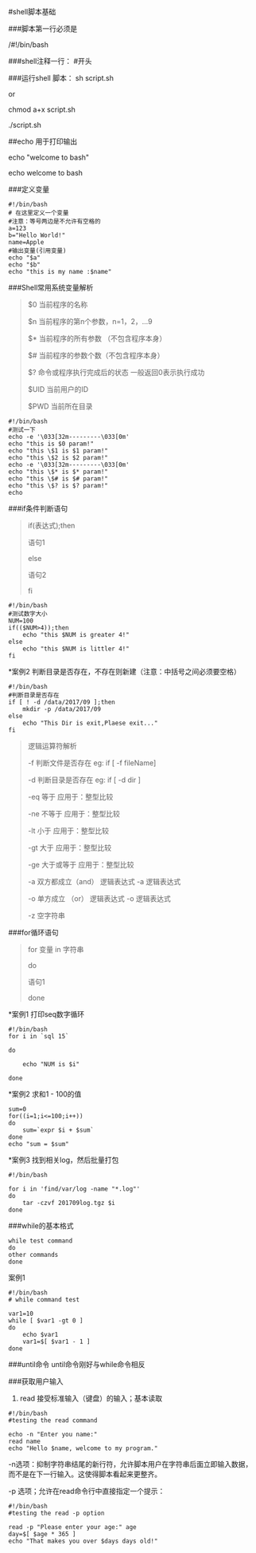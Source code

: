 #shell脚本基础

###脚本第一行必须是

/#!/bin/bash

###shell注释一行：
\#开头

###运行shell 脚本：
sh script.sh

or

chmod a+x script.sh

./script.sh


##echo
用于打印输出

echo "welcome to bash"

echo welcome to bash


###定义变量
```
#!/bin/bash
# 在这里定义一个变量
#注意：等号两边是不允许有空格的
a=123
b="Hello World!"
name=Apple
#输出变量(引用变量)
echo "$a"
echo "$b"
echo "this is my name :$name"
```
###Shell常用系统变量解析
> $0 当前程序的名称
> 
> $n 当前程序的第n个参数，n=1，2，...9
> 
> $* 当前程序的所有参数 （不包含程序本身）
> 
> $# 当前程序的参数个数（不包含程序本身）
> 
> $? 命令或程序执行完成后的状态 一般返回0表示执行成功
> 
> $UID 当前用户的ID
> 
> $PWD 当前所在目录

```
#!/bin/bash
#测试一下
echo -e '\033[32m---------\033[0m'
echo "this is $0 param!"
echo "this \$1 is $1 param!"
echo "this \$2 is $2 param!"
echo -e '\033[32m---------\033[0m'
echo "this \$* is $* param!"
echo "this \$# is $# param!"
echo "this \$? is $? param!"
echo
```

###if条件判断语句
>if(表达式);then
>
>	语句1
>
>else
>
>	语句2
>
>fi

```
#!/bin/bash
#测试数字大小
NUM=100
if(($NUM>4));then
	echo "this $NUM is greater 4!"
else
	echo "this $NUM is littler 4!"
fi
```
*案例2 判断目录是否存在，不存在则新建（注意：中括号之间必须要空格）

```
#!/bin/bash
#判断目录是否存在
if [ ! -d /data/2017/09 ];then
	mkdir -p /data/2017/09
else
	echo "This Dir is exit,Plaese exit..."
fi
```
>逻辑运算符解析
>
>-f  判断文件是否存在  eg: if [ -f fileName]
>
>-d  判断目录是否存在  eg: if [ -d dir  ]
>
>-eq  等于  应用于：整型比较
>
>-ne  不等于 应用于：整型比较
>
>-lt 小于 应用于：整型比较
>
>-gt 大于 应用于：整型比较
>
>-ge 大于或等于 应用于：整型比较
>
>-a 双方都成立（and） 逻辑表达式 -a 逻辑表达式
>
>-o 单方成立 （or） 逻辑表达式 -o 逻辑表达式
>
>-z 空字符串

###for循环语句
>for 变量 in 字符串
>
>do
>
>语句1
>
>done

*案例1 打印seq数字循环

```
#!/bin/bash
for i in `sql 15`

do
	
	echo "NUM is $i"
	
done
```

*案例2 求和1 - 100的值

```
sum=0
for((i=1;i<=100;i++))
do
	sum=`expr $i + $sum`
done
echo "sum = $sum"

```

*案例3 找到相关log，然后批量打包

```
#!/bin/bash

for i in 'find/var/log -name "*.log"'
do
	tar -czvf 201709log.tgz $i
done
```

###while的基本格式

```
while test command
do
other commands
done
```

案例1

```
#!/bin/bash
# while command test

var1=10
while [ $var1 -gt 0 ]
do
	echo $var1
	var1=$[ $var1 - 1 ]
done

```

###until命令
until命令刚好与while命令相反


###获取用户输入
1. read  接受标准输入（键盘）的输入；基本读取  

```
#!/bin/bash
#testing the read command

echo -n "Enter you name:"
read name
echo "Hello $name, welcome to my program."
```

-n选项：抑制字符串结尾的新行符，允许脚本用户在字符串后面立即输入数据，而不是在下一行输入。这使得脚本看起来更整齐。

-p 选项；允许在read命令行中直接指定一个提示：

```
#!/bin/bash
#testing the read -p option

read -p "Please enter your age:" age
day=$[ $age * 365 ]
echo "That makes you over $days days old!"

```



